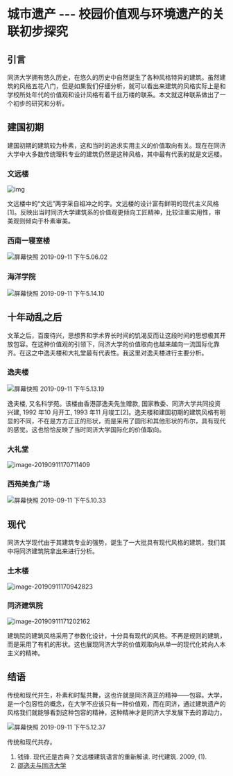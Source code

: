 

# 城市遗产 --- 校园价值观与环境遗产的关联初步探究

## 引言

同济大学拥有悠久历史，在悠久的历史中自然诞生了各种风格特异的建筑。虽然建筑的风格五花八门，但是如果我们仔细分析，就可以看出来建筑的风格实际上是和学校所处年代的价值观和设计风格有着千丝万缕的联系。本文就这种联系做出了一个初步的研究和分析。



## 建国初期 

建国初期的建筑较为朴素，这和当时的追求实用主义的价值取向有关。现在在同济大学中大多数传统理科专业的建筑仍然是这种风格，其中最有代表的就是文远楼。

### 文远楼

![img](/Users/sunwuyi/Documents/notes/作业/暑期实践作业/wenyaun.jpg)

文远楼中的“文远”两字采自祖冲之的字。文远楼的设计富有鲜明的现代主义风格[1]。反映出当时同济大学建筑系的价值观更倾向工匠精神，比较注重实用性，审美观则倾向于朴素审美。

### 西南一寝室楼

![屏幕快照 2019-09-11 下午5.06.02](/Users/sunwuyi/Documents/notes/作业/暑期实践作业/0.jpg)

### 海洋学院

![屏幕快照 2019-09-11 下午5.14.10](/Users/sunwuyi/Documents/notes/作业/暑期实践作业/8.png)



## 十年动乱之后

文革之后，百废待兴，思想界和学术界长时间的饥渴反而让这段时间的思想极其开放包容。在这种价值观的引领下，同济大学的价值取向也越来越向一流国际化靠齐。在这之中逸夫楼和大礼堂最有代表性。我这里对逸夫楼进行主要分析。

### 逸夫楼

![屏幕快照 2019-09-11 下午5.13.19](/Users/sunwuyi/Documents/notes/作业/暑期实践作业/7.png)

逸夫楼, 又名科学苑。该楼由香港邵逸夫先生赠款, 国家教委、同济大学共同投资兴建, 1992 年10 月开工, 1993 年11 月竣工[2]。逸夫楼和建国初期的建筑风格有明显的不同，不在是方方正正的形状，而是采用了圆形和其他形状的布尔，具有现代的感觉。这也恰恰反映了当时同济大学国际化的价值取向。

### 大礼堂

![image-20190911170711409](/Users/sunwuyi/Documents/notes/作业/暑期实践作业/1.png)

### 西苑美食广场

![屏幕快照 2019-09-11 下午5.10.33](/Users/sunwuyi/Documents/notes/作业/暑期实践作业/4.png)

## 现代

同济大学现代由于其建筑专业的强势，诞生了一大批具有现代风格的建筑，我们其中将同济建筑院拿出来进行分析。

### 土木楼

![image-20190911170942823](/Users/sunwuyi/Documents/notes/作业/暑期实践作业/2.png)

### 同济建筑院

![image-20190911171202162](/Users/sunwuyi/Documents/notes/作业/暑期实践作业/5.png)

建筑院的建筑风格采用了参数化设计，十分具有现代的风格。不再是规则的建筑，而是采用了有机的形状。这也展现同济大学的价值观取向从单一的现代化转向人本主义的精神。



## 结语

传统和现代并生，朴素和时髦共舞，这也许就是同济真正的精神——包容。大学，是一个包容性的概念，在大学不应该只有一种价值观，而在同济，通过建筑遗产的风格我们就能够看到这种包容的精神，这种精神才是同济大学发展下去的源动力。

![屏幕快照 2019-09-11 下午5.12.37](/Users/sunwuyi/Documents/notes/作业/暑期实践作业/6.png)

传统和现代共存。

1.  钱锋. 现代还是古典？文远楼建筑语言的重新解读. 时代建筑. 2009, (1).
2. [邵逸夫与同济大学]( http://blog.sina.com.cn/s/blog_652847de0102e4bc.html)